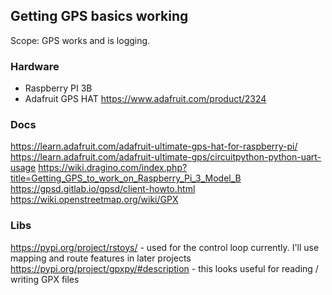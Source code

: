 ## Getting GPS basics working

Scope: GPS works and is logging. 

### Hardware

- Raspberry PI 3B
- Adafruit GPS HAT https://www.adafruit.com/product/2324

### Docs

https://learn.adafruit.com/adafruit-ultimate-gps-hat-for-raspberry-pi/ 
https://learn.adafruit.com/adafruit-ultimate-gps/circuitpython-python-uart-usage 
https://wiki.dragino.com/index.php?title=Getting_GPS_to_work_on_Raspberry_Pi_3_Model_B
https://gpsd.gitlab.io/gpsd/client-howto.html
https://wiki.openstreetmap.org/wiki/GPX 

### Libs

https://pypi.org/project/rstoys/ - used for the control loop currently. I'll use mapping and route features in later projects
https://pypi.org/project/gpxpy/#description - this looks useful for reading / writing GPX files
